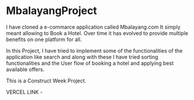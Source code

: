 # MbalayangProject

I have cloned a e-commarce application called Mbalayang.com It simply meant allowing to Book a Hotel. Over time it has evolved to provide multiple benefits on one platform for all.

In this Project, I have tried to implement some of the functionalities of the application like search and along with these I have tried sorting functionalities and the User flow of booking a hotel and applying best available offers.

This is a Construct Week Project.

VERCEL LINK - 